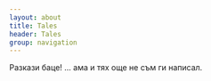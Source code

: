 ```yaml
---
layout: about
title: Tales
header: Tales
group: navigation
---
```

 
Разкази баце! ... ама и тях още не съм ги написал.